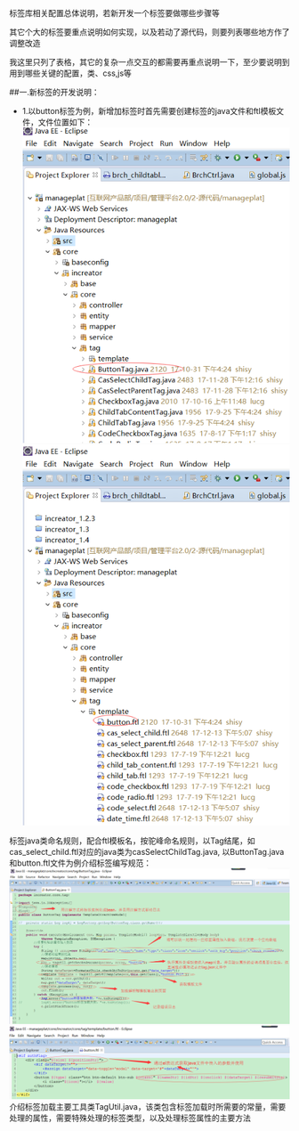 标签库相关配置总体说明，若新开发一个标签要做哪些步骤等

其它个大的标签要重点说明如何实现，以及若动了源代码，则要列表哪些地方作了调整改造

我这里只列了表格，其它的复杂一点交互的都需要再重点说明一下，至少要说明到用到哪些关键的配置，类、css,js等


##一.新标签的开发说明：

* 1.以button标签为例，新增加标签时首先需要创建标签的java文件和ftl模板文件，文件位置如下：![](/assets/frontDoc_tag1.png)
![](/assets/frontDoc_tag2.png)

标签java类命名规则，配合ftl模板名，按驼峰命名规则，以Tag结尾，如cas_select_child.ftl对应的java类为casSelectChildTag.java,
以ButtonTag.java和button.ftl文件为例介绍标签编写规范：
![](/assets/frontDoc_tag3.png)
![](/assets/frontDoc_tag4.png)
介绍标签加载主要工具类TagUtil.java，该类包含标签加载时所需要的常量，需要处理的属性，需要特殊处理的标签类型，以及处理标签属性的主要方法